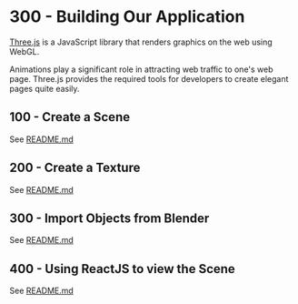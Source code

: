 # 300 - Building Our Application

[Three.js](https://www.educative.io/answers/what-is-threejs) is a JavaScript library that renders graphics on the web using WebGL.

Animations play a significant role in attracting web traffic to one's web page. Three.js provides the required tools for developers to create elegant pages quite easily.

## 100 - Create a Scene

See [README.md](./100/README.md) 

## 200 - Create a Texture

See [README.md](./200/README.md)

## 300 - Import Objects from Blender

See [README.md](./300/README.md)

## 400 - Using ReactJS to view the Scene

See [README.md](./400/README.md)